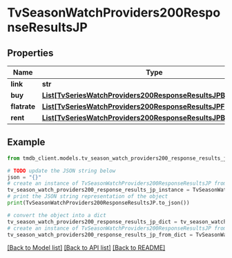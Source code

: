 # TvSeasonWatchProviders200ResponseResultsJP


## Properties

Name | Type | Description | Notes
------------ | ------------- | ------------- | -------------
**link** | **str** |  | [optional] 
**buy** | [**List[TvSeriesWatchProviders200ResponseResultsJPBuyInner]**](TvSeriesWatchProviders200ResponseResultsJPBuyInner.md) |  | [optional] 
**flatrate** | [**List[TvSeriesWatchProviders200ResponseResultsJPFlatrateInner]**](TvSeriesWatchProviders200ResponseResultsJPFlatrateInner.md) |  | [optional] 
**rent** | [**List[TvSeriesWatchProviders200ResponseResultsJPBuyInner]**](TvSeriesWatchProviders200ResponseResultsJPBuyInner.md) |  | [optional] 

## Example

```python
from tmdb_client.models.tv_season_watch_providers200_response_results_jp import TvSeasonWatchProviders200ResponseResultsJP

# TODO update the JSON string below
json = "{}"
# create an instance of TvSeasonWatchProviders200ResponseResultsJP from a JSON string
tv_season_watch_providers200_response_results_jp_instance = TvSeasonWatchProviders200ResponseResultsJP.from_json(json)
# print the JSON string representation of the object
print(TvSeasonWatchProviders200ResponseResultsJP.to_json())

# convert the object into a dict
tv_season_watch_providers200_response_results_jp_dict = tv_season_watch_providers200_response_results_jp_instance.to_dict()
# create an instance of TvSeasonWatchProviders200ResponseResultsJP from a dict
tv_season_watch_providers200_response_results_jp_from_dict = TvSeasonWatchProviders200ResponseResultsJP.from_dict(tv_season_watch_providers200_response_results_jp_dict)
```
[[Back to Model list]](../README.md#documentation-for-models) [[Back to API list]](../README.md#documentation-for-api-endpoints) [[Back to README]](../README.md)


